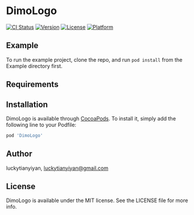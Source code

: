 # DimoLogo

[![CI Status](https://img.shields.io/travis/luckytianyiyan/DimoLogo.svg?style=flat)](https://travis-ci.org/luckytianyiyan/DimoLogo)
[![Version](https://img.shields.io/cocoapods/v/DimoLogo.svg?style=flat)](https://cocoapods.org/pods/DimoLogo)
[![License](https://img.shields.io/cocoapods/l/DimoLogo.svg?style=flat)](https://cocoapods.org/pods/DimoLogo)
[![Platform](https://img.shields.io/cocoapods/p/DimoLogo.svg?style=flat)](https://cocoapods.org/pods/DimoLogo)

## Example

To run the example project, clone the repo, and run `pod install` from the Example directory first.

## Requirements

## Installation

DimoLogo is available through [CocoaPods](https://cocoapods.org). To install
it, simply add the following line to your Podfile:

```ruby
pod 'DimoLogo'
```

## Author

luckytianyiyan, luckytianyiyan@gmail.com

## License

DimoLogo is available under the MIT license. See the LICENSE file for more info.
